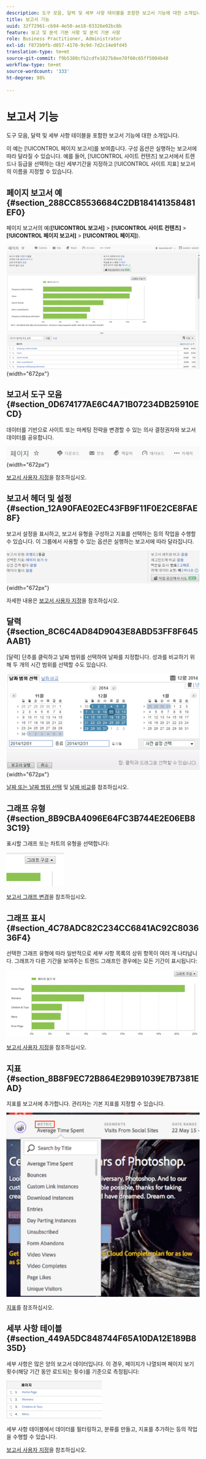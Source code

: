 ```yaml
---
description: 도구 모음, 달력 및 세부 사항 테이블을 포함한 보고서 기능에 대한 소개입니다.
title: 보고서 기능
uuid: 32f72961-cb94-4e50-ae18-03326e02bc8b
feature: 보고 및 분석 기본 사항 및 분석 기본 사항
role: Business Practitioner, Administrator
exl-id: f872b9fb-d857-4170-9c9d-7d2c14e0fd45
translation-type: tm+mt
source-git-commit: f9b5380cfb2cdfe1827b8ee70f60c65ff5004b48
workflow-type: tm+mt
source-wordcount: '333'
ht-degree: 98%

---
```


# 보고서 기능

도구 모음, 달력 및 세부 사항 테이블을 포함한 보고서 기능에 대한 소개입니다.

이 예는 [!UICONTROL 페이지 보고서]를 보여줍니다. 구성 옵션은 실행하는 보고서에 따라 달라질 수 있습니다. 예를 들어, [!UICONTROL 사이트 컨텐츠] 보고서에서 트렌드나 등급을 선택하는 대신 세부기간을 지정하고 [!UICONTROL 사이트 지표] 보고서의 이름을 지정할 수 있습니다.

## 페이지 보고서 예 {#section_288CC85536684C2DB184141358481EF0}

페이지 보고서의 예(**[!UICONTROL 보고서]** > **[!UICONTROL 사이트 컨텐츠]** > **[!UICONTROL 페이지 보고서]** > **[!UICONTROL 페이지]**).

![](assets/pages_report.png){width=&quot;672px&quot;}

## 보고서 도구 모음 {#section_0D674177AE6C4A71B07234DB25910ECD}

데이터를 기반으로 사이트 또는 마케팅 전략을 변경할 수 있는 의사 결정권자와 보고서 데이터를 공유합니다.

![](assets/toolbar.png){width=&quot;672px&quot;}

[보고서 사용자 지정](/help/analyze/reports-analytics/reports-customize/customizing-reports-overview.md)을 참조하십시오.

## 보고서 헤더 및 설정 {#section_12A90FAE02EC43FB9F11F0E2CE8FAE8F}

보고서 설정을 표시하고, 보고서 유형을 구성하고 지표를 선택하는 등의 작업을 수행할 수 있습니다. 이 그룹에서 사용할 수 있는 옵션은 실행하는 보고서에 따라 달라집니다. 

![](assets/settings_header.png){width=&quot;672px&quot;}

자세한 내용은 [보고서 사용자 지정](/help/analyze/reports-analytics/reports-customize/customizing-reports-overview.md)을 참조하십시오.

## 달력 {#section_8C6C4AD84D9043E8ABD53FF8F645AAB1}

[달력] 단추를 클릭하고 날짜 범위를 선택하여 날짜를 지정합니다. 성과를 비교하기 위해 두 개의 시간 범위를 선택할 수도 있습니다.

![](assets/calendar_large.png){width=&quot;672px&quot;}

[날짜 또는 날짜 범위 선택](/help/analyze/reports-analytics/reports-customize/customizing-reports-overview.md) 및 [날짜 비교](/help/analyze/reports-analytics/reports-customize/customizing-reports-overview.md)를 참조하십시오.

## 그래프 유형 {#section_8B9CBA4096E64FC3B744E2E06EB83C19}

표시할 그래프 또는 차트의 유형을 선택합니다:

![](assets/graph_type.png)

[보고서 그래프 변경](/help/analyze/reports-analytics/reports-customize/t-reports-graphs.md)을 참조하십시오.

## 그래프 표시 {#section_4C78ADC82C234CC6841AC92C803636F4}

선택한 그래프 유형에 따라 일반적으로 세부 사항 목록의 상위 항목이 여러 개 나타납니다. 그래프가 다른 기간을 보여주는 트렌드 그래프인 경우에는 모든 기간이 표시됩니다:

![](assets/graph.png)

[보고서 사용자 지정](/help/analyze/reports-analytics/reports-customize/customizing-reports-overview.md)을 참조하십시오.

## 지표 {#section_8B8F9EC72B864E29B91039E7B7381EAD}

지표를 보고서에 추가합니다. 관리자는 기본 지표를 지정할 수 있습니다.

![](assets/metrics.png)

[지표](/help/analyze/reports-analytics/metrics.md)를 참조하십시오.

## 세부 사항 테이블 {#section_449A5DC848744F65A10DA12E189B835D}

세부 사항은 많은 양의 보고서 데이터입니다. 이 경우, 페이지가 나열되며 페이지 보기 횟수(해당 기간 동안 로드되는 횟수)를 기준으로 측정됩니다:

![](assets/detail.png)

세부 사항 테이블에서 데이터를 필터링하고, 분류를 만들고, 지표를 추가하는 등의 작업을 수행할 수 있습니다.

[보고서 사용자 지정](/help/analyze/reports-analytics/reports-customize/customizing-reports-overview.md)을 참조하십시오.
